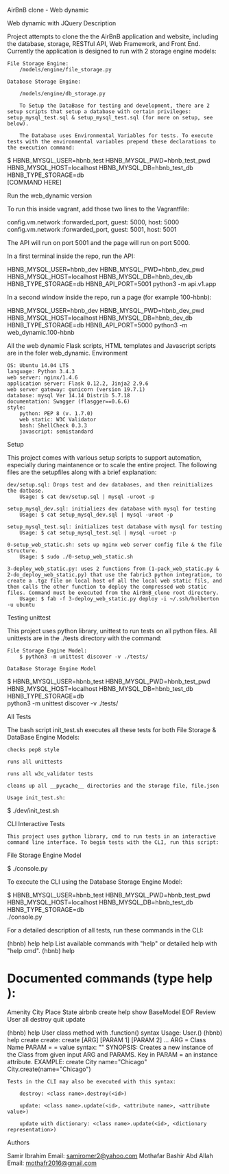 AirBnB clone - Web dynamic

Web dynamic with JQuery
Description

Project attempts to clone the the AirBnB application and website, including the database, storage, RESTful API, Web Framework, and Front End. Currently the application is designed to run with 2 storage engine models:

    File Storage Engine:
        /models/engine/file_storage.py

    Database Storage Engine:

        /models/engine/db_storage.py

        To Setup the DataBase for testing and development, there are 2 setup scripts that setup a database with certain privileges: setup_mysql_test.sql & setup_mysql_test.sql (for more on setup, see below).

        The Database uses Environmental Variables for tests. To execute tests with the environmental variables prepend these declarations to the execution command:

$ HBNB_MYSQL_USER=hbnb_test HBNB_MYSQL_PWD=hbnb_test_pwd \
HBNB_MYSQL_HOST=localhost HBNB_MYSQL_DB=hbnb_test_db HBNB_TYPE_STORAGE=db \
[COMMAND HERE]

Run the web_dynamic version

To run this inside vagrant, add those two lines to the Vagrantfile:

config.vm.network :forwarded_port, guest: 5000, host: 5000
config.vm.network :forwarded_port, guest: 5001, host: 5001

The API will run on port 5001 and the page will run on port 5000.

In a first terminal inside the repo, run the API:

HBNB_MYSQL_USER=hbnb_dev HBNB_MYSQL_PWD=hbnb_dev_pwd HBNB_MYSQL_HOST=localhost HBNB_MYSQL_DB=hbnb_dev_db HBNB_TYPE_STORAGE=db HBNB_API_PORT=5001 python3 -m api.v1.app

In a second window inside the repo, run a page (for example 100-hbnb):

HBNB_MYSQL_USER=hbnb_dev HBNB_MYSQL_PWD=hbnb_dev_pwd HBNB_MYSQL_HOST=localhost HBNB_MYSQL_DB=hbnb_dev_db HBNB_TYPE_STORAGE=db HBNB_API_PORT=5000 python3 -m web_dynamic.100-hbnb

All the web dynamic Flask scripts, HTML templates and Javascript scripts are in the foler web_dynamic.
Environment

    OS: Ubuntu 14.04 LTS
    language: Python 3.4.3
    web server: nginx/1.4.6
    application server: Flask 0.12.2, Jinja2 2.9.6
    web server gateway: gunicorn (version 19.7.1)
    database: mysql Ver 14.14 Distrib 5.7.18
    documentation: Swagger (flasgger==0.6.6)
    style:
        python: PEP 8 (v. 1.7.0)
        web static: W3C Validator
        bash: ShellCheck 0.3.3
        javascript: semistandard

Setup

This project comes with various setup scripts to support automation, especially during maintanence or to scale the entire project. The following files are the setupfiles along with a brief explanation:

    dev/setup.sql: Drops test and dev databases, and then reinitializes the datbase.
        Usage: $ cat dev/setup.sql | mysql -uroot -p

    setup_mysql_dev.sql: initialiezs dev database with mysql for testing
        Usage: $ cat setup_mysql_dev.sql | mysql -uroot -p

    setup_mysql_test.sql: initializes test database with mysql for testing
        Usage: $ cat setup_mysql_test.sql | mysql -uroot -p

    0-setup_web_static.sh: sets up nginx web server config file & the file structure.
        Usage: $ sudo ./0-setup_web_static.sh

    3-deploy_web_static.py: uses 2 functions from (1-pack_web_static.py & 2-do_deploy_web_static.py) that use the fabric3 python integration, to create a .tgz file on local host of all the local web static fils, and then calls the other function to deploy the compressed web static files. Command must be executed from the AirBnB_clone root directory.
        Usage: $ fab -f 3-deploy_web_static.py deploy -i ~/.ssh/holberton -u ubuntu

Testing
unittest

This project uses python library, unittest to run tests on all python files. All unittests are in the ./tests directory with the command:

    File Storage Engine Model:
        $ python3 -m unittest discover -v ./tests/

    DataBase Storage Engine Model

$ HBNB_MYSQL_USER=hbnb_test HBNB_MYSQL_PWD=hbnb_test_pwd \
HBNB_MYSQL_HOST=localhost HBNB_MYSQL_DB=hbnb_test_db HBNB_TYPE_STORAGE=db \
python3 -m unittest discover -v ./tests/

All Tests

The bash script init_test.sh executes all these tests for both File Storage & DataBase Engine Models:

    checks pep8 style

    runs all unittests

    runs all w3c_validator tests

    cleans up all __pycache__ directories and the storage file, file.json

    Usage init_test.sh:

$ ./dev/init_test.sh

CLI Interactive Tests

    This project uses python library, cmd to run tests in an interactive command line interface. To begin tests with the CLI, run this script:

File Storage Engine Model

$ ./console.py

To execute the CLI using the Database Storage Engine Model:

$ HBNB_MYSQL_USER=hbnb_test HBNB_MYSQL_PWD=hbnb_test_pwd \
HBNB_MYSQL_HOST=localhost HBNB_MYSQL_DB=hbnb_test_db HBNB_TYPE_STORAGE=db \
./console.py

For a detailed description of all tests, run these commands in the CLI:

(hbnb) help help
List available commands with "help" or detailed help with "help cmd".
(hbnb) help

Documented commands (type help <topic>):
========================================
Amenity    City  Place   State  airbnb  create   help  show
BaseModel  EOF   Review  User   all     destroy  quit  update

(hbnb) help User
class method with .function() syntax
        Usage: User.<command>(<id>)
(hbnb) help create
create: create [ARG] [PARAM 1] [PARAM 2] ...
        ARG = Class Name
        PARAM = <key name>=<value>
                value syntax: "<value>"
        SYNOPSIS: Creates a new instance of the Class from given input ARG
                  and PARAMS. Key in PARAM = an instance attribute.
        EXAMPLE: create City name="Chicago"
                 City.create(name="Chicago")

    Tests in the CLI may also be executed with this syntax:

        destroy: <class name>.destroy(<id>)

        update: <class name>.update(<id>, <attribute name>, <attribute value>)

        update with dictionary: <class name>.update(<id>, <dictionary representation>)

Authors

Samir Ibrahim
Email: samiromer2@yahoo.com
Mothafar Bashir Abd Allah
Email: mothafr2016@gmail.com
